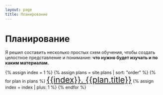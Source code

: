 ```yaml
---
layout: page
title: Планирование
---
```


<h1>Планирование</h1>

Я решил составить несколько простых схем обучения, чтобы создать целостное представление 
и понимание: **что нужно будет изучать и по каким материалам.**

{% assign index = 1 %}
{% assign plans = site.plans | sort: "order" %}
{% for plan in plans %}
<a href="{{ plan.url | absolute_url }}" class="markdown-link" style="font-size: 26px">{{index}}. {{plan.title}}</a>
{% assign index = index | plus: 1 %}
{% endfor %}
